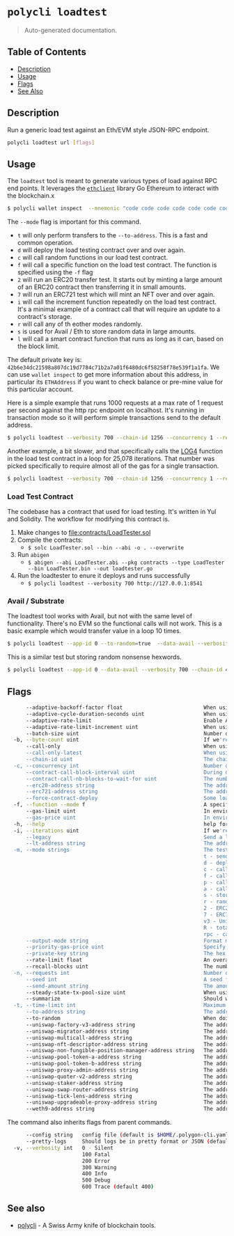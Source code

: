 # `polycli loadtest`

> Auto-generated documentation.

## Table of Contents

- [Description](#description)
- [Usage](#usage)
- [Flags](#flags)
- [See Also](#see-also)

## Description

Run a generic load test against an Eth/EVM style JSON-RPC endpoint.

```bash
polycli loadtest url [flags]
```

## Usage

The `loadtest` tool is meant to generate various types of load against RPC end points. It leverages the [`ethclient`](https://pkg.go.dev/github.com/ethereum/go-ethereum/ethclient) library Go Ethereum to interact with the blockchain.x

```bash
$ polycli wallet inspect  --mnemonic "code code code code code code code code code code code quality" --addresses 1
```

The `--mode` flag is important for this command.

- `t` will only perform transfers to the `--to-address`. This is a fast and common operation.
- `d` will deploy the load testing contract over and over again.
- `c` will call random functions in our load test contract.
- `f` will call a specific function on the load test contract. The function is specified using the `-f` flag
- `2` will run an ERC20 transfer test. It starts out by minting a large amount of an ERC20 contract then transferring it in small amounts.
- `7` will run an ERC721 test which will mint an NFT over and over again.
- `i` will call the increment function repeatedly on the load test contract. It's a minimal example of a contract call that will require an update to a contract's storage.
- `r` will call any of th eother modes randomly.
- `s` is used for Avail / Eth to store random data in large amounts.
- `l` will call a smart contract function that runs as long as it can, based on the block limit.

The default private key is: `42b6e34dc21598a807dc19d7784c71b2a7a01f6480dc6f58258f78e539f1a1fa`. We can use `wallet inspect` to get more information about this address, in particular its `ETHAddress` if you want to check balance or pre-mine value for this particular account.

Here is a simple example that runs 1000 requests at a max rate of 1 request per second against the http rpc endpoint on localhost. It's running in transaction mode so it will perform simple transactions send to the default address.

```bash
$ polycli loadtest --verbosity 700 --chain-id 1256 --concurrency 1 --requests 1000 --rate-limit 1 --mode t http://localhost:8888
```

Another example, a bit slower, and that specifically calls the [LOG4](https://www.evm.codes/#a4) function in the load test contract in a loop for 25,078 iterations. That number was picked specifically to require almost all of the gas for a single transaction.

```bash
$ polycli loadtest --verbosity 700 --chain-id 1256 --concurrency 1 --requests 50 --rate-limit 0.5  --mode f --function 164 --iterations 25078 http://private.validator-001.devnet02.pos-v3.polygon.private:8545
```

### Load Test Contract

The codebase has a contract that used for load testing. It's written in Yul and Solidity. The workflow for modifying this contract is.

1. Make changes to <file:contracts/LoadTester.sol>
2. Compile the contracts:
   - `$ solc LoadTester.sol --bin --abi -o . --overwrite`
3. Run `abigen`
   - `$ abigen --abi LoadTester.abi --pkg contracts --type LoadTester --bin LoadTester.bin --out loadtester.go`
4. Run the loadtester to enure it deploys and runs successfully
   - `$ polycli loadtest --verbosity 700 http://127.0.0.1:8541`

### Avail / Substrate

The loadtest tool works with Avail, but not with the same level of functionality. There's no EVM so the functional calls will not work. This is a basic example which would transfer value in a loop 10 times.

```bash
$ polycli loadtest --app-id 0 --to-random=true  --data-avail --verbosity 700 --chain-id 42 --concurrency 1 --requests 10 --rate-limit 1 --mode t 'http://devnet01.dataavailability.link:8545'
```

This is a similar test but storing random nonsense hexwords.

```bash
$ polycli loadtest --app-id 0 --data-avail --verbosity 700 --chain-id 42 --concurrency 1 --requests 10 --rate-limit 1 --mode s --byte-count 16384 'http://devnet01.dataavailability.link:8545'
```

## Flags

```bash
      --adaptive-backoff-factor float                          When using adaptive rate limiting, this flag controls our multiplicative decrease value. (default 2)
      --adaptive-cycle-duration-seconds uint                   When using adaptive rate limiting, this flag controls how often we check the queue size and adjust the rates (default 10)
      --adaptive-rate-limit                                    Enable AIMD-style congestion control to automatically adjust request rate
      --adaptive-rate-limit-increment uint                     When using adaptive rate limiting, this flag controls the size of the additive increases. (default 50)
      --batch-size uint                                        Number of batches to perform at a time for receipt fetching. Default is 999 requests at a time. (default 999)
  -b, --byte-count uint                                        If we're in store mode, this controls how many bytes we'll try to store in our contract (default 1024)
      --call-only                                              When using this mode, rather than sending a transaction, we'll just call. This mode is incompatible with adaptive rate limiting, summarization, and a few other features.
      --call-only-latest                                       When using call only mode with recall, should we execute on the latest block or on the original block
      --chain-id uint                                          The chain id for the transactions.
  -c, --concurrency int                                        Number of requests to perform concurrently. Default is one request at a time. (default 1)
      --contract-call-block-interval uint                      During deployment, this flag controls if we should check every block, every other block, or every nth block to determine that the contract has been deployed (default 1)
      --contract-call-nb-blocks-to-wait-for uint               The number of blocks to wait for before giving up on a contract deployment (default 30)
      --erc20-address string                                   The address of a pre-deployed ERC20 contract
      --erc721-address string                                  The address of a pre-deployed ERC721 contract
      --force-contract-deploy                                  Some load test modes don't require a contract deployment. Set this flag to true to force contract deployments. This will still respect the --lt-address flags.
  -f, --function --mode f                                      A specific function to be called if running with --mode f or a specific precompiled contract when running with `--mode a` (default 1)
      --gas-limit uint                                         In environments where the gas limit can't be computed on the fly, we can specify it manually. This can also be used to avoid eth_estimateGas
      --gas-price uint                                         In environments where the gas price can't be determined automatically, we can specify it manually
  -h, --help                                                   help for loadtest
  -i, --iterations uint                                        If we're making contract calls, this controls how many times the contract will execute the instruction in a loop. If we are making ERC721 Mints, this indicates the minting batch size (default 1)
      --legacy                                                 Send a legacy transaction instead of an EIP1559 transaction.
      --lt-address string                                      The address of a pre-deployed load test contract
  -m, --mode strings                                           The testing mode to use. It can be multiple like: "t,c,d,f"
                                                               t - sending transactions
                                                               d - deploy contract
                                                               c - call random contract functions
                                                               f - call specific contract function
                                                               p - call random precompiled contracts
                                                               a - call a specific precompiled contract address
                                                               s - store mode
                                                               r - random modes
                                                               2 - ERC20 Transfers
                                                               7 - ERC721 Mints
                                                               v3 - UniswapV3 swaps
                                                               R - total recall
                                                               rpc - call random rpc methods (default [t])
      --output-mode string                                     Format mode for summary output (json | text) (default "text")
      --priority-gas-price uint                                Specify Gas Tip Price in the case of EIP-1559
      --private-key string                                     The hex encoded private key that we'll use to send transactions (default "42b6e34dc21598a807dc19d7784c71b2a7a01f6480dc6f58258f78e539f1a1fa")
      --rate-limit float                                       An overall limit to the number of requests per second. Give a number less than zero to remove this limit all together (default 4)
      --recall-blocks uint                                     The number of blocks that we'll attempt to fetch for recall (default 50)
  -n, --requests int                                           Number of requests to perform for the benchmarking session. The default is to just perform a single request which usually leads to non-representative benchmarking results. (default 1)
      --seed int                                               A seed for generating random values and addresses (default 123456)
      --send-amount string                                     The amount of wei that we'll send every transaction (default "0x38D7EA4C68000")
      --steady-state-tx-pool-size uint                         When using adaptive rate limiting, this value sets the target queue size. If the queue is smaller than this value, we'll speed up. If the queue is smaller than this value, we'll back off. (default 1000)
      --summarize                                              Should we produce an execution summary after the load test has finished. If you're running a large load test, this can take a long time
  -t, --time-limit int                                         Maximum number of seconds to spend for benchmarking. Use this to benchmark within a fixed total amount of time. Per default there is no time limit. (default -1)
      --to-address string                                      The address that we're going to send to (default "0xDEADBEEFDEADBEEFDEADBEEFDEADBEEFDEADBEEF")
      --to-random                                              When doing a transfer test, should we send to random addresses rather than DEADBEEFx5
      --uniswap-factory-v3-address string                      The address of a pre-deployed UniswapFactoryV3 contract
      --uniswap-migrator-address string                        The address of a pre-deployed Migrator contract
      --uniswap-multicall-address string                       The address of a pre-deployed Multicall contract
      --uniswap-nft-descriptor-address string                  The address of a pre-deployed NFTDescriptor contract
      --uniswap-non-fungible-position-manager-address string   The address of a pre-deployed NonfungiblePositionManager contract
      --uniswap-pool-token-a-address string                    The address of a pre-deployed ERC20 contract used in the Uniswap pool TokenA // TokenB
      --uniswap-pool-token-b-address string                    The address of a pre-deployed ERC20 contract used in the Uniswap pool TokenA // TokenB
      --uniswap-proxy-admin-address string                     The address of a pre-deployed ProxyAdmin contract
      --uniswap-quoter-v2-address string                       The address of a pre-deployed QuoterV2 contract
      --uniswap-staker-address string                          The address of a pre-deployed Staker contract
      --uniswap-swap-router-address string                     The address of a pre-deployed SwapRouter contract
      --uniswap-tick-lens-address string                       The address of a pre-deployed TickLens contract
      --uniswap-upgradeable-proxy-address string               The address of a pre-deployed TransparentUpgradeableProxy contract
      --weth9-address string                                   The address of a pre-deployed WETH9 contract
```

The command also inherits flags from parent commands.

```bash
      --config string   config file (default is $HOME/.polygon-cli.yaml)
      --pretty-logs     Should logs be in pretty format or JSON (default true)
  -v, --verbosity int   0 - Silent
                        100 Fatal
                        200 Error
                        300 Warning
                        400 Info
                        500 Debug
                        600 Trace (default 400)
```

## See also

- [polycli](polycli.md) - A Swiss Army knife of blockchain tools.
